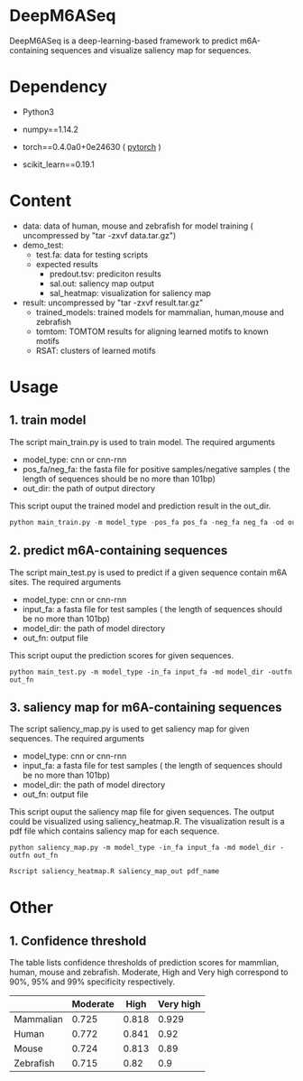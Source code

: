 # DeepM6ASeq

DeepM6ASeq is a deep-learning-based framework to predict m6A-containing sequences and visualize saliency map for sequences. 

# Dependency

- Python3

- numpy==1.14.2

- torch==0.4.0a0+0e24630  (  [pytorch](https://pytorch.org/)  )

- scikit_learn==0.19.1

  

# Content

- data: data of human, mouse and zebrafish for model training ( uncompressed by "tar -zxvf data.tar.gz")
- demo_test: 
  - test.fa: data for testing scripts
  - expected results
    - predout.tsv: prediciton results
    - sal.out: saliency map output
    - sal_heatmap: visualization for saliency map
- result: uncompressed by "tar -zxvf result.tar.gz"
  - trained_models: trained models for mammalian, human,mouse and zebrafish
  - tomtom: TOMTOM results for aligning learned motifs to known motifs
  - RSAT: clusters of learned motifs

# Usage

## 1. train model

The script main_train.py is used to train model. The required arguments

- model_type: cnn or cnn-rnn
- pos_fa/neg_fa: the fasta file for positive samples/negative samples ( the length of sequences should be no more than 101bp)
- out_dir: the path of output directory

This script ouput the trained model and prediction result in the out_dir. 

```python
python main_train.py -m model_type -pos_fa pos_fa -neg_fa neg_fa -od out_dir
```

## 2. predict m6A-containing sequences

The script main_test.py is used to predict if a given sequence contain m6A sites. The required arguments

- model_type: cnn or cnn-rnn
- input_fa: a fasta file for test samples ( the length of sequences should be no more than 101bp)
- model_dir: the path of model directory
- out_fn: output file 

This script ouput the prediction scores for given sequences. 

```
python main_test.py -m model_type -in_fa input_fa -md model_dir -outfn out_fn
```



## 3. saliency map for m6A-containing sequences 

The script saliency_map.py is used to get saliency map for given sequences. The required arguments

- model_type: cnn or cnn-rnn
- input_fa: a fasta file for test samples ( the length of sequences should be no more than 101bp)
- model_dir: the path of model directory
- out_fn: output file 

This script ouput the saliency map file for given sequences. The output could be visualized using saliency_heatmap.R. The visualization result is a pdf file which contains saliency map for each sequence.

```
python saliency_map.py -m model_type -in_fa input_fa -md model_dir -outfn out_fn
```

```R
Rscript saliency_heatmap.R saliency_map_out pdf_name
```
# Other

## 1. Confidence threshold

The table lists confidence thresholds of prediction scores for mammlian, human, mouse and zebrafish. Moderate, High and Very high correspond to 90%, 95% and 99% specificity respectively.

|           | Moderate | High  | Very high |
| --------- | -------- | ----- | --------- |
| Mammalian | 0.725    | 0.818 | 0.929     |
| Human     | 0.772    | 0.841 | 0.92      |
| Mouse     | 0.724    | 0.813 | 0.89      |
| Zebrafish | 0.715    | 0.82  | 0.9       |



